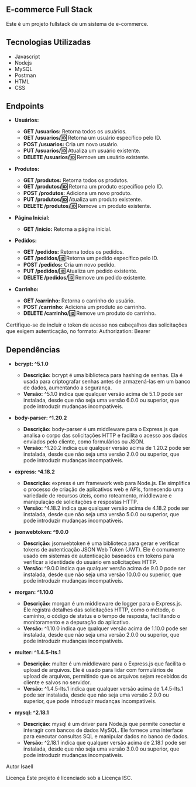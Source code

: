 ## E-commerce Full Stack

Este é um projeto fullstack de um sistema de e-commerce.

## Tecnologias Utilizadas

- Javascript
- Nodejs
- MySQL
- Postman
- HTML
- CSS

## Endpoints

- **Usuários:**
  - **GET /usuarios:** Retorna todos os usuários.
  - **GET /usuarios/:id:** Retorna um usuário específico pelo ID.
  - **POST /usuarios:** Cria um novo usuário.
  - **PUT /usuarios/:id:** Atualiza um usuário existente.
  - **DELETE /usuarios/:id:** Remove um usuário existente.

- **Produtos:**
  - **GET /produtos:** Retorna todos os produtos.
  - **GET /produtos/:id:** Retorna um produto específico pelo ID.
  - **POST /produtos:** Adiciona um novo produto.
  - **PUT /produtos/:id:** Atualiza um produto existente.
  - **DELETE /produtos/:id:** Remove um produto existente.

- **Página Inicial:**
  - **GET /inicio:** Retorna a página inicial.

- **Pedidos:**
  - **GET /pedidos:** Retorna todos os pedidos.
  - **GET /pedidos/:id:** Retorna um pedido específico pelo ID.
  - **POST /pedidos:** Cria um novo pedido.
  - **PUT /pedidos/:id:** Atualiza um pedido existente.
  - **DELETE /pedidos/:id:** Remove um pedido existente.

- **Carrinho:**
  - **GET /carrinho:** Retorna o carrinho do usuário.
  - **POST /carrinho:** Adiciona um produto ao carrinho.
  - **DELETE /carrinho/:id:** Remove um produto do carrinho.


Certifique-se de incluir o token de acesso nos cabeçalhos das solicitações que exigem autenticação, no formato:
Authorization: Bearer <token>

## Dependências

- **bcrypt: ^5.1.0**  
  - **Descrição:** bcrypt é uma biblioteca para hashing de senhas. Ela é usada para criptografar senhas antes de armazená-las em um banco de dados, aumentando a segurança.  
  - **Versão:** ^5.1.0 indica que qualquer versão acima de 5.1.0 pode ser instalada, desde que não seja uma versão 6.0.0 ou superior, que pode introduzir mudanças incompatíveis.  

- **body-parser: ^1.20.2**  
  - **Descrição:** body-parser é um middleware para o Express.js que analisa o corpo das solicitações HTTP e facilita o acesso aos dados enviados pelo cliente, como formulários ou JSON.  
  - **Versão:** ^1.20.2 indica que qualquer versão acima de 1.20.2 pode ser instalada, desde que não seja uma versão 2.0.0 ou superior, que pode introduzir mudanças incompatíveis.  

- **express: ^4.18.2**  
  - **Descrição:** express é um framework web para Node.js. Ele simplifica o processo de criação de aplicativos web e APIs, fornecendo uma variedade de recursos úteis, como roteamento, middleware e manipulação de solicitações e respostas HTTP.  
  - **Versão:** ^4.18.2 indica que qualquer versão acima de 4.18.2 pode ser instalada, desde que não seja uma versão 5.0.0 ou superior, que pode introduzir mudanças incompatíveis.  

- **jsonwebtoken: ^9.0.0**  
  - **Descrição:** jsonwebtoken é uma biblioteca para gerar e verificar tokens de autenticação JSON Web Token (JWT). Ele é comumente usado em sistemas de autenticação baseados em tokens para verificar a identidade do usuário em solicitações HTTP.  
  - **Versão:** ^9.0.0 indica que qualquer versão acima de 9.0.0 pode ser instalada, desde que não seja uma versão 10.0.0 ou superior, que pode introduzir mudanças incompatíveis.  

- **morgan: ^1.10.0**  
  - **Descrição:** morgan é um middleware de logger para o Express.js. Ele registra detalhes das solicitações HTTP, como o método, o caminho, o código de status e o tempo de resposta, facilitando o monitoramento e a depuração do aplicativo.  
  - **Versão:** ^1.10.0 indica que qualquer versão acima de 1.10.0 pode ser instalada, desde que não seja uma versão 2.0.0 ou superior, que pode introduzir mudanças incompatíveis.  

- **multer: ^1.4.5-lts.1**  
  - **Descrição:** multer é um middleware para o Express.js que facilita o upload de arquivos. Ele é usado para lidar com formulários de upload de arquivos, permitindo que os arquivos sejam recebidos do cliente e salvos no servidor.  
  - **Versão:** ^1.4.5-lts.1 indica que qualquer versão acima de 1.4.5-lts.1 pode ser instalada, desde que não seja uma versão 2.0.0 ou superior, que pode introduzir mudanças incompatíveis.  

- **mysql: ^2.18.1**  
  - **Descrição:** mysql é um driver para Node.js que permite conectar e interagir com bancos de dados MySQL. Ele fornece uma interface para executar consultas SQL e manipular dados no banco de dados.  
  - **Versão:** ^2.18.1 indica que qualquer versão acima de 2.18.1 pode ser instalada, desde que não seja uma versão 3.0.0 ou superior, que pode introduzir mudanças incompatíveis.


Autor
Isaell

Licença
Este projeto é licenciado sob a Licença ISC.

